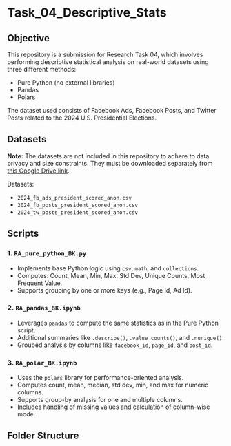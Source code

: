 # Task_04_Descriptive_Stats

## Objective
This repository is a submission for Research Task 04, which involves performing descriptive statistical analysis on real-world datasets using three different methods:
- Pure Python (no external libraries)
- Pandas
- Polars

The dataset used consists of Facebook Ads, Facebook Posts, and Twitter Posts related to the 2024 U.S. Presidential Elections.

## Datasets
**Note:** The datasets are not included in this repository to adhere to data privacy and size constraints. They must be downloaded separately from [this Google Drive link](https://drive.google.com/file/d/1Jq0fPb-tq76Ee_RtM58fT0_M3o-JDBwe/view?usp=sharing).

Datasets:
- `2024_fb_ads_president_scored_anon.csv`
- `2024_fb_posts_president_scored_anon.csv`
- `2024_tw_posts_president_scored_anon.csv`

## Scripts

### 1. `RA_pure_python_BK.py`
- Implements base Python logic using `csv`, `math`, and `collections`.
- Computes: Count, Mean, Min, Max, Std Dev, Unique Counts, Most Frequent Value.
- Supports grouping by one or more keys (e.g., Page Id, Ad Id).

### 2. `RA_pandas_BK.ipynb`
- Leverages `pandas` to compute the same statistics as in the Pure Python script.
- Additional summaries like `.describe()`, `.value_counts()`, and `.nunique()`.
- Grouped analysis by columns like `facebook_id`, `page_id`, and `post_id`.

### 3. `RA_polar_BK.ipynb`
- Uses the `polars` library for performance-oriented analysis.
- Computes count, mean, median, std dev, min, and max for numeric columns.
- Supports group-by analysis for one and multiple columns.
- Includes handling of missing values and calculation of column-wise mode.

## Folder Structure
